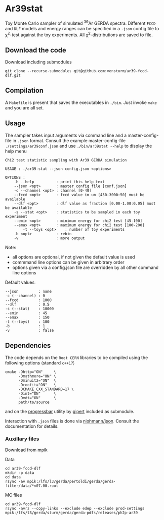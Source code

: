 
# Ar39stat

Toy Monte Carlo sampler of simulated <sup>39</sup>Ar GERDA spectra. 
Different `FCCD` and `DLF` models and energy ranges can be specified
in a `.json` config file to &chi;<sup>2</sup>-test against the toy experiments.
All &chi;<sup>2</sup>-distributions are saved to file.

## Download the code

Download including submodules

```
git clone --recurse-submodules git@github.com:vonsturm/ar39-fccd-dlf.git
```

## Compilation 

A `Makefile` is present that saves the executables in `./bin`. Just invoke
`make` and you are all set.

## Usage

The sampler takes input arguments via command line and a master-config-file in `.json` format.
Consult the example master-config-file `./settings/ar39conf.json` and use `./bin/ar39stat --help`
to display the help menu

```
Chi2 test statistic sampling with Ar39 GERDA simulation

USAGE : ./ar39-stat --json config.json <options>

OPTIONS :
	-h --help          : print this help text
	--json <opt>       : master config file [conf.json]
	-c --channel <opt> : channel [0-40]
	--fccd <opt>       : fccd value in um [450-3000:50] must be available
	--dlf <opt>        : dlf value as fraction [0.00-1.00:0.05] must be available
	-s --stat <opt>    : statistics to be sampled in each toy experiment
	--emin <opt>       : minimum energy for chi2 test [45-100]
	--emax <opt>       : maximum energy for chi2 test [100-200]
        -t --toys <opt>    : number of toy experiments
	-b <opt>           : rebin
	-v                 : more output
```

Note:
- all options are optional, if not given the default value is used
- commmand line options can be given in arbitrary order 
- options given via a config.json file are overridden by all other command line options

Default values:
```
--json         : none
-c (--channel) : 0
--fccd         : 1000
--dlf          : 0.5
-s (--stat)    : 10000
--emin         : 45
--emax         : 150
-t (--toys)    : 100
-b             : 1
-v             : false
```


## Dependencies

The code depends on the `Root CERN` libraries to be compiled using the
following options (standard `c++17`)

```
cmake -Dhttp="ON"     \
      -Dmathmore="ON" \
      -Dminuit2="ON"  \
      -Droofit="ON"   \
      -DCMAKE_CXX_STANDARD=17 \
      -Dimt="ON"      \
      -Dvdt="ON"      \
      path/to/source
```

and on the [progressbar](https://github.com/gipert/progressbar) utility by [gipert](https://github.com/gipert) included as submodule.

Interaction with `.json` files is done via [nlohmann/json](https://github.com/nlohmann/json). Consult the documentation for details.

### Auxillary files

Download from mpik

Data
```
cd ar39-fccd-dlf 
mkdir -p data
cd data
rsync -av mpik:/lfs/l3/gerda/pertoldi/gerda/gerda-fitter/data/*v07.00.root
```

MC files
```
cd ar39-fccd-dlf 
rsync -avrz --copy-links --exclude edep --exclude prod-settings mpik:/lfs/l3/gerda/sturm/gerda/gerda-pdfs/releases/ph2p-ar39
```
